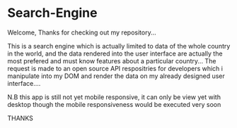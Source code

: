 # Search-Engine

Welcome, Thanks for checking out my repository...

This is a search engine which is actually limited to data of the whole country in the world, and the data rendered into the user interface are actually the most prefered
and must know features about a particular country... The request is made to an open source API respositries for developers which i manipulate into my DOM and render the 
data on my already designed user interface....


N.B this app is still not yet mobile responsive, it can only be view yet with desktop though the mobile responsiveness would be executed very soon 

THANKS
